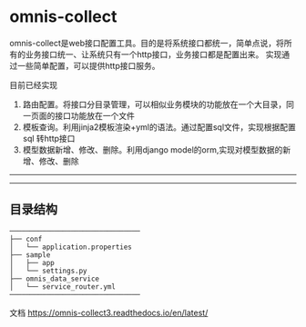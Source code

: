 # omnis-collect
omnis-collect是web接口配置工具。目的是将系统接口都统一，简单点说，将所有的业务接口统一、让系统只有一个http接口，业务接口都是配置出来。
实现通过一些简单配置，可以提供http接口服务。

目前已经实现
1. 路由配置。将接口分目录管理，可以相似业务模块的功能放在一个大目录，同一页面的接口功能放在一个文件
1. 模板查询。利用jinja2模板渲染+yml的语法。通过配置sql文件，实现根据配置sql 转http接口
1. 模型数据新增、修改、删除。利用django model的orm,实现对模型数据的新增、修改、删除
***


***
## 目录结构
```
────────────────────────────────
├── conf
│   └── application.properties
├── sample
│   ├── app
│   └── settings.py
├── omnis_data_service
│   └── service_router.yml
────────────────────────────────
```
文档
https://omnis-collect3.readthedocs.io/en/latest/